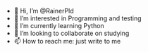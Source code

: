 - 👋 Hi, I’m @RainerPld
- 👀 I’m interested in Programming and testing
- 🌱 I’m currently learning Python
- 💞️ I’m looking to collaborate on studying
- 📫 How to reach me: just write to me

<!---
RainerPld/RainerPld is a ✨ special ✨ repository because its `README.md` (this file) appears on your GitHub profile.
You can click the Preview link to take a look at your changes.
--->
